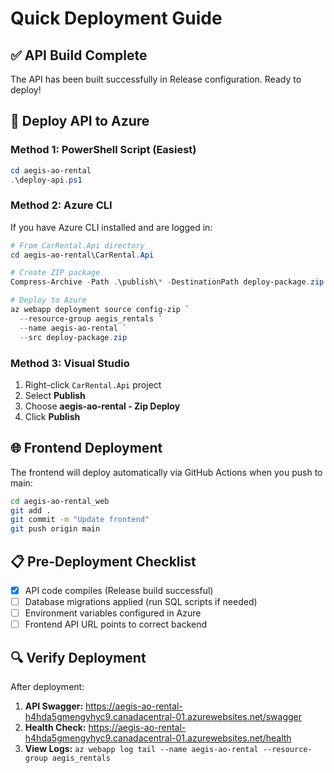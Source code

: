 # Quick Deployment Guide

## ✅ API Build Complete

The API has been built successfully in Release configuration. Ready to deploy!

## 🚀 Deploy API to Azure

### Method 1: PowerShell Script (Easiest)

```powershell
cd aegis-ao-rental
.\deploy-api.ps1
```

### Method 2: Azure CLI

If you have Azure CLI installed and are logged in:

```powershell
# From CarRental.Api directory
cd aegis-ao-rental\CarRental.Api

# Create ZIP package
Compress-Archive -Path .\publish\* -DestinationPath deploy-package.zip -Force

# Deploy to Azure
az webapp deployment source config-zip `
  --resource-group aegis_rentals `
  --name aegis-ao-rental `
  --src deploy-package.zip
```

### Method 3: Visual Studio

1. Right-click `CarRental.Api` project
2. Select **Publish**
3. Choose **aegis-ao-rental - Zip Deploy**
4. Click **Publish**

## 🌐 Frontend Deployment

The frontend will deploy automatically via GitHub Actions when you push to main:

```bash
cd aegis-ao-rental_web
git add .
git commit -m "Update frontend"
git push origin main
```

## 📋 Pre-Deployment Checklist

- [x] API code compiles (Release build successful)
- [ ] Database migrations applied (run SQL scripts if needed)
- [ ] Environment variables configured in Azure
- [ ] Frontend API URL points to correct backend

## 🔍 Verify Deployment

After deployment:

1. **API Swagger:** https://aegis-ao-rental-h4hda5gmengyhyc9.canadacentral-01.azurewebsites.net/swagger
2. **Health Check:** https://aegis-ao-rental-h4hda5gmengyhyc9.canadacentral-01.azurewebsites.net/health
3. **View Logs:** `az webapp log tail --name aegis-ao-rental --resource-group aegis_rentals`

